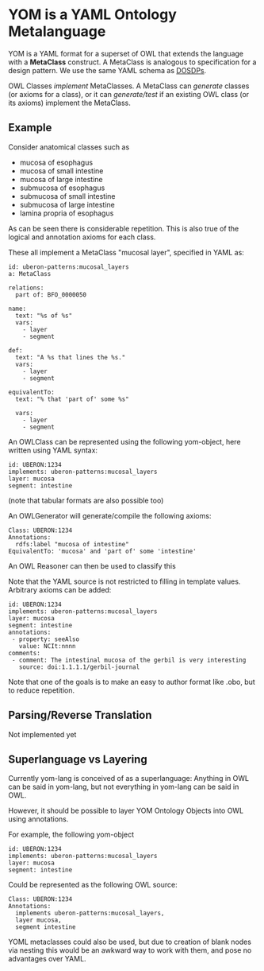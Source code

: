 # YOM is a YAML Ontology Metalanguage

YOM is a YAML format for a superset of OWL that extends the language
with a __MetaClass__ construct. A MetaClass is analogous to specification
for a design pattern. We use the same YAML schema as
[DOSDPs](https://github.com/dosumis/dead_simple_owl_design_patterns).

OWL Classes *implement* MetaClasses. A MetaClass can *generate*
classes (or axioms for a class), or it can *generate/test* if an
existing OWL class (or its axioms) implement the MetaClass.

## Example

Consider anatomical classes such as

 * mucosa of esophagus
 * mucosa of small intestine
 * mucosa of large intestine
 * submucosa of esophagus
 * submucosa of small intestine
 * submucosa of large intestine
 * lamina propria of esophagus

As can be seen there is considerable repetition. This is also true of
the logical and annotation axioms for each class.

These all implement a MetaClass "mucosal layer", specified in YAML as:

```
id: uberon-patterns:mucosal_layers
a: MetaClass

relations:
  part of: BFO_0000050

name: 
  text: "%s of %s"
  vars: 
    - layer
    - segment

def: 
  text: "A %s that lines the %s."
  vars:
    - layer
    - segment

equivalentTo: 
  text: "% that 'part of' some %s"

  vars:
    - layer
    - segment
```

An OWLClass can be represented using the following yom-object, here written using YAML syntax:

```
id: UBERON:1234
implements: uberon-patterns:mucosal_layers
layer: mucosa
segment: intestine
```

(note that tabular formats are also possible too)


An OWLGenerator will generate/compile the following axioms:

```
Class: UBERON:1234
Annotations:
  rdfs:label "mucosa of intestine"
EquivalentTo: 'mucosa' and 'part of' some 'intestine'
```

An OWL Reasoner can then be used to classify this

Note that the YAML source is not restricted to filling in template
values. Arbitrary axioms can be added:

```
id: UBERON:1234
implements: uberon-patterns:mucosal_layers
layer: mucosa
segment: intestine
annotations:
 - property: seeAlso
   value: NCIt:nnnn
comments:
 - comment: The intestinal mucosa of the gerbil is very interesting
   source: doi:1.1.1.1/gerbil-journal
```

Note that one of the goals is to make an easy to author format like
.obo, but to reduce repetition.

## Parsing/Reverse Translation

Not implemented yet

## Superlanguage vs Layering

Currently yom-lang is conceived of as a superlanguage: Anything in OWL
can be said in yom-lang, but not everything in yom-lang can be said in
OWL.

However, it should be possible to layer YOM Ontology Objects into OWL
using annotations.

For example, the following yom-object

```
id: UBERON:1234
implements: uberon-patterns:mucosal_layers
layer: mucosa
segment: intestine
```

Could be represented as the following OWL source:

```
Class: UBERON:1234
Annotations:
  implements uberon-patterns:mucosal_layers,
  layer mucosa,
  segment intestine
```

YOML metaclasses could also be used, but due to creation of blank
nodes via nesting this would be an awkward way to work with them, and
pose no advantages over YAML.


